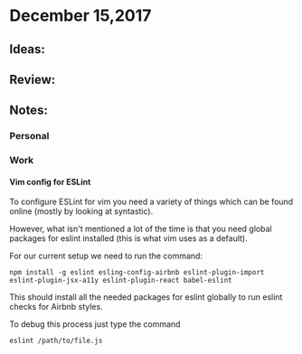 # December 15,2017


## Ideas:

## Review:

## Notes:

### Personal

### Work

#### Vim config for ESLint

To configure ESLint for vim you need a variety of things which can be found online (mostly by looking at syntastic).

However, what isn't mentioned a lot of the time is that you need global packages for eslint installed (this is what vim uses as a default).

For our current setup we need to run the command:

```
npm install -g eslint esling-config-airbnb eslint-plugin-import eslint-plugin-jsx-a11y eslint-plugin-react babel-eslint
```

This should install all the needed packages for eslint globally to run eslint checks for Airbnb styles.

To debug this process just type the command

```
eslint /path/to/file.js
```

